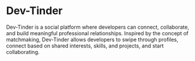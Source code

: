 # Dev-Tinder
Dev-Tinder is a social platform where developers can connect, collaborate, and build meaningful professional relationships. Inspired by the concept of matchmaking, Dev-Tinder allows developers to swipe through profiles, connect based on shared interests, skills, and projects, and start collaborating.



